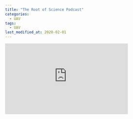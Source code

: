 ```yaml
---
title: "The Root of Science Podcast"
categories:
  - UAV
tags:
  - UAV
last_modified_at: 2020-02-01
---
```


<iframe src="https://open.spotify.com/embed-podcast/episode/1uX6uvgeK1WyeOL3eZokAA" width="80%" height="232" frameborder="0" allowtransparency="true" allow="encrypted-media"></iframe>